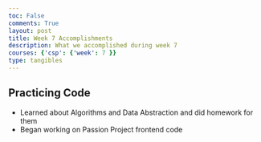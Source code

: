 ```yaml
---
toc: False
comments: True
layout: post
title: Week 7 Accomplishments
description: What we accomplished during week 7
courses: {'csp': {'week': 7 }}
type: tangibles
---
```


## Practicing Code
* Learned about Algorithms and Data Abstraction and did homework for them
* Began working on Passion Project frontend code